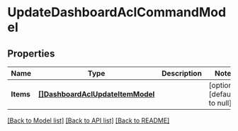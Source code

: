 # UpdateDashboardAclCommandModel

## Properties
Name | Type | Description | Notes
------------ | ------------- | ------------- | -------------
**Items** | [**[]DashboardAclUpdateItemModel**](DashboardAclUpdateItem.md) |  | [optional] [default to null]

[[Back to Model list]](../README.md#documentation-for-models) [[Back to API list]](../README.md#documentation-for-api-endpoints) [[Back to README]](../README.md)


